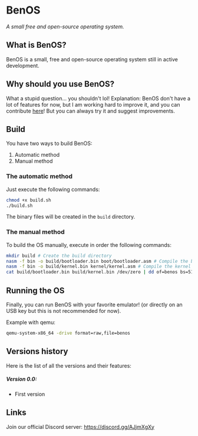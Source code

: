 # BenOS
*A small free and open-source operating system.*

## What is BenOS?
BenOS is a small, free and open-source operating system still in active development.

## Why should you use BenOS?
What a stupid question... you shouldn't lol!
Explanation:
BenOS don't have a lot of features for now, but I am working hard to improve it, and you can contribute [here](CONTRIBUTING.md)!
But you can always try it and suggest improvements.

## Build
You have two ways to build BenOS:
1. Automatic method
2. Manual method

### The automatic method
Just execute the following commands:
```bash
chmod +x build.sh
./build.sh
```
The binary files will be created in the `build` directory.

### The manual method
To build the OS manually, execute in order the following commands:
```bash
mkdir build # Create the build directory
nasm -f bin -o build/bootloader.bin boot/bootloader.asm # Compile the bootloader
nasm -f bin -o build/kernel.bin kernel/kernel.asm # Compile the kernel
cat build/bootloader.bin build/kernel.bin /dev/zero | dd of=benos bs=512 count=2880 # Create the disk image
```

## Running the OS
Finally, you can run BenOS with your favorite emulator! (or directly on an USB key but this is not recommended for now).

Example with qemu:
```bash
qemu-system-x86_64 -drive format=raw,file=benos
```

## Versions history
Here is the list of all the versions and their features:

##### Version 0.0:
- First version

## Links
Join our official Discord server: https://discord.gg/AJjmXgXy
